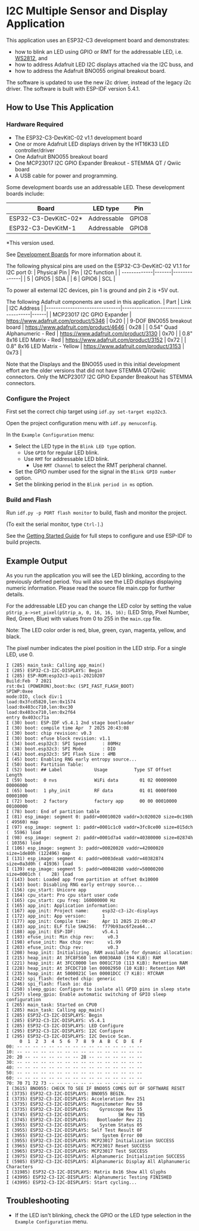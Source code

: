 # I2C Multiple Sensor and Display Application
This application uses an ESP32-C3 development board and demonstrates:
* how to blink an LED using GPIO or RMT for the addressable LED,
i.e. [WS2812](http://www.world-semi.com/Certifications/WS2812B.html), and
* how to address Adafruit LED I2C displays attached via the I2C buss, and
* how to address the Adafruit BNO055 original breakout board.

The software is updated to use the new i2c driver, instead of the legacy i2c driver.
The software is built with ESP-IDF version 5.4.1.

## How to Use This Application
### Hardware Required

* The ESP32-C3-DevKitC-02 v1.1 development board
* One or more Adafruit LED displays driven by the HT16K33 LED controller/driver
* One Adafruit BNO055 breakout board
* One MCP23017 I2C GPIO Expander Breakout - STEMMA QT / Qwiic board
* A USB cable for power and programming.

Some development boards use an addressable LED. These development boards include:

| Board                | LED type             | Pin     |
| -------------------- | -------------------- | ------- |
| ESP32-C3-DevKitC-02* | Addressable          | GPIO8   |
| ESP32-C3-DevKitM-1   | Addressable          | GPIO8   |

\*This version used.

See [Development Boards](https://www.espressif.com/en/products/devkits) for more information about it.

The following physical pins are used on the ESP32-C3-DevKitC-02 V1.1 for I2C port 0:
| Physical Pin | Pin   | I2C function |
| -------------|-------|--------------|
| 5            | GPIO5 | SDA          |
| 6            | GPIO6 | SCL          |

To power all external I2C devices, pin 1 is ground and pin 2 is +5V out.

The following Adafruit components are used in this application.
| Part                          | Link                                  | I2C Address |
|-------------------------------|---------------------------------------|------|
| MCP23017 I2C GPIO Expander    | https://www.adafruit.com/product/5346 | 0x20 |
| 9-DOF BNO055 breakout board   | https://www.adafruit.com/product/4646 | 0x28 |
| 0.54" Quad Alphanumeric - Red | https://www.adafruit.com/product/3130 | 0x70 |
| 0.8" 8x16 LED Matrix - Red    | https://www.adafruit.com/product/3152 | 0x72 |
| 0.8" 8x16 LED Matrix - Yellow | https://www.adafruit.com/product/3153 | 0x73 |

Note that the Displays and the BNO055 used in this initial development effort
are the older versions that did not have STEMMA QT/Qwiic connectors. Only the
MCP23017 I2C GPIO Expander Breakout has STEMMA connectors.
### Configure the Project

First set the correct chip target using `idf.py set-target esp32c3`.

Open the project configuration menu with `idf.py menuconfig`.

In the `Example Configuration` menu:

* Select the LED type in the `Blink LED type` option.
    * Use `GPIO` for regular LED blink.
    * Use `RMT` for addressable LED blink.
        * Use `RMT Channel` to select the RMT peripheral channel.
* Set the GPIO number used for the signal in the `Blink GPIO number` option.
* Set the blinking period in the `Blink period in ms` option.

### Build and Flash

Run `idf.py -p PORT flash monitor` to build, flash and monitor the project.

(To exit the serial monitor, type ``Ctrl-]``.)

See the [Getting Started Guide](https://docs.espressif.com/projects/esp-idf/en/latest/get-started/index.html) for full steps to configure and use ESP-IDF to build projects.

## Example Output

As you run the application you will see the LED blinking, according to the previously defined period. You will also see the LED displays displaying numeric information. Please read the source file main.cpp for further details.

For the addressable LED you can change the LED color by setting the value `pStrip_a->set_pixel(pStrip_a, 0, 16, 16, 16);` (LED Strip, Pixel Number, Red, Green, Blue) with values from 0 to 255 in the `main.cpp` file.

Note: The LED color order is red, blue, green, cyan, magenta, yellow, and black.

The pixel number indicates the pixel position in the LED strip. For a single LED, use 0.

```
I (285) main_task: Calling app_main()
I (285) ESP32-C3-I2C-DISPLAYS: Begin
I (285) ESP-ROM:esp32c3-api1-20210207
Build:Feb  7 2021
rst:0x1 (POWERON),boot:0xc (SPI_FAST_FLASH_BOOT)
SPIWP:0xee
mode:DIO, clock div:1
load:0x3fcd5820,len:0x1574
load:0x403cc710,len:0xc30
load:0x403ce710,len:0x2f64
entry 0x403cc71a
I (30) boot: ESP-IDF v5.4.1 2nd stage bootloader
I (30) boot: compile time Apr  7 2025 20:43:08
I (30) boot: chip revision: v0.3
I (30) boot: efuse block revision: v1.1
I (34) boot.esp32c3: SPI Speed      : 80MHz
I (38) boot.esp32c3: SPI Mode       : DIO
I (41) boot.esp32c3: SPI Flash Size : 4MB
I (45) boot: Enabling RNG early entropy source...
I (50) boot: Partition Table:
I (52) boot: ## Label            Usage          Type ST Offset   Length
I (59) boot:  0 nvs              WiFi data        01 02 00009000 00006000
I (65) boot:  1 phy_init         RF data          01 01 0000f000 00001000
I (72) boot:  2 factory          factory app      00 00 00010000 00100000
I (78) boot: End of partition table
I (81) esp_image: segment 0: paddr=00010020 vaddr=3c020020 size=0c198h ( 49560) map
I (97) esp_image: segment 1: paddr=0001c1c0 vaddr=3fc8ce00 size=015dch (  5596) load
I (98) esp_image: segment 2: paddr=0001d7a4 vaddr=40380000 size=02874h ( 10356) load
I (106) esp_image: segment 3: paddr=00020020 vaddr=42000020 size=1de80h (122496) map
I (131) esp_image: segment 4: paddr=0003dea8 vaddr=40382874 size=0a3d0h ( 41936) load
I (139) esp_image: segment 5: paddr=00048280 vaddr=50000200 size=0001ch (    28) load
I (143) boot: Loaded app from partition at offset 0x10000
I (143) boot: Disabling RNG early entropy source...
I (156) cpu_start: Unicore app
I (164) cpu_start: Pro cpu start user code
I (165) cpu_start: cpu freq: 160000000 Hz
I (165) app_init: Application information:
I (167) app_init: Project name:     esp32-c3-i2c-displays
I (172) app_init: App version:      1
I (177) app_init: Compile time:     Apr 11 2025 21:00:47
I (183) app_init: ELF file SHA256:  f779b93ac6f2ea64...
I (188) app_init: ESP-IDF:          v5.4.1
I (193) efuse_init: Min chip rev:     v0.3
I (198) efuse_init: Max chip rev:     v1.99 
I (203) efuse_init: Chip rev:         v0.3
I (208) heap_init: Initializing. RAM available for dynamic allocation:
I (215) heap_init: At 3FC8F560 len 00030AA0 (194 KiB): RAM
I (221) heap_init: At 3FCC0000 len 0001C710 (113 KiB): Retention RAM
I (228) heap_init: At 3FCDC710 len 00002950 (10 KiB): Retention RAM
I (235) heap_init: At 5000021C len 00001DCC (7 KiB): RTCRAM
I (242) spi_flash: detected chip: generic
I (246) spi_flash: flash io: dio
I (250) sleep_gpio: Configure to isolate all GPIO pins in sleep state
I (257) sleep_gpio: Enable automatic switching of GPIO sleep configuration
I (265) main_task: Started on CPU0
I (285) main_task: Calling app_main()
I (285) ESP32-C3-I2C-DISPLAYS: Begin
I (285) ESP32-C3-I2C-DISPLAYS: v5.4.1
I (285) ESP32-C3-I2C-DISPLAYS: LED Configure
I (295) ESP32-C3-I2C-DISPLAYS: I2C Configure
I (295) ESP32-C3-I2C-DISPLAYS: I2C Device Scan.
     0  1  2  3  4  5  6  7  8  9  A  B  C  D  E  F
00: -- -- -- -- -- -- -- -- -- -- -- -- -- -- -- -- 
10: -- -- -- -- -- -- -- -- -- -- -- -- -- -- -- -- 
20: 20 -- -- -- -- -- -- -- 28 -- -- -- -- -- -- -- 
30: -- -- -- -- -- -- -- -- -- -- -- -- -- -- -- -- 
40: -- -- -- -- -- -- -- -- -- -- -- -- -- -- -- -- 
50: -- -- -- -- -- -- -- -- -- -- -- -- -- -- -- -- 
60: -- -- -- -- -- -- -- -- -- -- -- -- -- -- -- -- 
70: 70 71 72 73 -- -- -- -- -- -- -- -- -- -- -- -- 
I (3615) BNO055: CHECK TO SEE IF BNO055 COMES OUT OF SOFTWARE RESET
I (3735) ESP32-C3-I2C-DISPLAYS: BNO055 BEGIN.
I (3735) ESP32-C3-I2C-DISPLAYS: Acceleration Rev 251
I (3735) ESP32-C3-I2C-DISPLAYS: Magnitometer Rev 50
I (3735) ESP32-C3-I2C-DISPLAYS:    Gyroscope Rev 15
I (3745) ESP32-C3-I2C-DISPLAYS:           SW Rev 785
I (3745) ESP32-C3-I2C-DISPLAYS:   Bootloader Rev 21
I (3955) ESP32-C3-I2C-DISPLAYS:    System Status 05
I (3955) ESP32-C3-I2C-DISPLAYS: Self Test Result 0F
I (3955) ESP32-C3-I2C-DISPLAYS:     System Error 00
I (3955) ESP32-C3-I2C-DISPLAYS: MCP23017 Initialization SUCCESS
I (3965) ESP32-C3-I2C-DISPLAYS: MCP23017 Reset SUCCESS
I (3965) ESP32-C3-I2C-DISPLAYS: MCP23017 Test SUCCESS
I (3975) ESP32-C3-I2C-DISPLAYS: Alphanumeric Initialization SUCCESS
I (5985) ESP32-C3-I2C-DISPLAYS: Alphanumeric Display All Alphanumeric Characters
I (31985) ESP32-C3-I2C-DISPLAYS: Matrix 8x16 Show All Glyphs
I (43995) ESP32-C3-I2C-DISPLAYS: Alphanumeric Testing FINISHED
I (43995) ESP32-C3-I2C-DISPLAYS: Start cycling...
```

## Troubleshooting
* If the LED isn't blinking, check the GPIO or the LED type selection in the 
`Example Configuration` menu.
